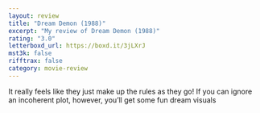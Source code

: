 ```yaml
---
layout: review
title: "Dream Demon (1988)"
excerpt: "My review of Dream Demon (1988)"
rating: "3.0"
letterboxd_url: https://boxd.it/3jLXrJ
mst3k: false
rifftrax: false
category: movie-review
---
```


It really feels like they just make up the rules as they go! If you can ignore an incoherent plot, however, you’ll get some fun dream visuals
